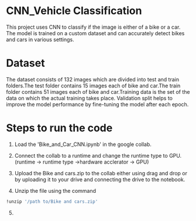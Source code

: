# CNN_Vehicle Classification

This project uses CNN to classify if the image is either of a bike or a car. The model is trained on a custom dataset and can accurately detect bikes and cars in various settings.

# Dataset

The dataset consists of 132 images which are divided into test and train folders.The test folder contains 15 images each of bike and car.The train folder contains 51 images each of bike and car.Training data is the set of the data on which the actual training takes place. Validation split helps to improve the model performance by fine-tuning the model after each epoch.

# Steps to run the code

1. Load the 'Bike_and_Car_CNN.ipynb' in the google collab.

2. Connect the collab to a runtime and change the runtime type to GPU. (runtime -> runtime type ->hardware acclerator -> GPU)

3. Upload the Bike and cars.zip to the collab either using drag and drop or by uploading it to your drive and connecting the drive to the notebook.

4. Unzip the file using the command
```bash 
!unzip '/path to/Bike and cars.zip'
```

5. 

